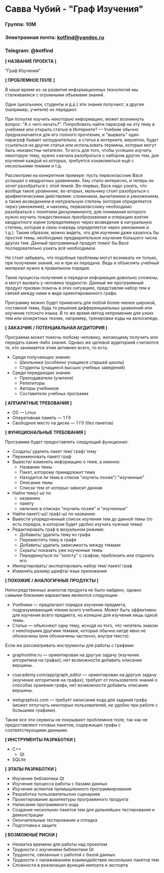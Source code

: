# Савва Чубий - "Граф Изучения"

### Группа: 10М
### Электронная почта: kotfind@yandex.ru
### Telegram: @kotfind

**[ НАЗВАНИЕ ПРОЕКТА ]**

"Граф Изучения"

**[ ПРОБЛЕМНОЕ ПОЛЕ ]**

В наше время из-за развития информационных технологий мы сталкиваемся с
огромными объемами знаний.

Одни (школьники, студенты и д.р.) эти знания получают, а другие
(например, учителя) их передают.

При попытке изучить некоторую информацию, может возникнуть вопрос: "А с чего
начать?". Попробовать найти параграф на эту тему в учебнике или открыть статью
в Интернете? &mdash; Учебник обычно предназначается для его полного прочтения, и
"вырвать" один параграф бывает затруднительно; а статья в интернете, вероятно,
будет ссылаться на другие статьи или использовать термины, которые могут быть
неизвестны читателю. То есть для того, чтобы успешно изучить некоторую тему,
нужно сначала разобраться с набором других тем, для изучения каждой из которых,
требуется ознакомиться ещё с несколькими темами и т.д.

Рассмотрим на конкретном примере: пусть первоклассник Вася услышал о квадратных
уравнениях. Ему стало интересно, и теперь он хочет разобраться с этой темой.
Во-первых, Васе надо узнать, что вообще такое *уравнение*, во-вторых, мальчику
стоит разобраться с арифметическими действиями: *сложением*, *вычитанием* и *умножением*,
а также *возведением в натуральную степень* (которая определяется через умножение),
и наконец, первокласснику необходимо разобраться с понятием *дискриминанта*,
для понимания которого нужно изучить *тождественные преобразования* и операцию взятия
*квадратного корня* (определяемую через возведение в натуральную степень, которая
в свою очередь определяется через умножение и т.д.). Таким образом, можно видеть, что
для изучения даже казалось бы простой темы, необходимо предварительное изучение большого
числа других тем. Данный программный продукт помог бы Васе последовательно узнать
всё необходимое.

Не стоит забывать, что подобные проблемы могут возникать не только, при
получении знаний, но и при их передаче. Ведь и объяснять учебный материал нужно
в правильном порядке.

Такие процессы получения и передачи информации довольно сложены, и могут
вызвать у человека трудности. Данный же программный продукт призван помочь в
этих ситуациях, представляя набор тем и связей между ними в виде
ориентированного графа.

Программу можно будет применить для любой более-менее широкой, составной темы,
будь то решение дифференциальных уравнений или изучение готского языка.
В то же время метод неприменим для узких тем или конкретных техник, например,
тренировки езды на велосипеде.

**[ ЗАКАЗЧИК / ПОТЕНЦИАЛЬНАЯ АУДИТОРИЯ ]**

Программа может помочь любому человеку, желающему получить или передать какие-либо знания.
Однако же целевой аудиторией считаются те, кто занимается этим активнее всего, то есть:

* Среди получающих знания:
    * Школьники (особенно учащиеся старшей школы)
    * Студенты (учащиеся высших учебных заведений)
* Среди передающих знания:
    * Преподаватели (учителя)
    * Репетиторы
    * Авторы учебников
    * Составители учебных программ

**[ АППАРАТНЫЕ ТРЕБОВАНИЯ ]** 

* OS &mdash; Linux
* Оперативная память &mdash; 1 Гб
* Свободное место на диске &mdash; 1 Гб (без пакетов)

**[ ФУНКЦИОНАЛЬНЫЕ ТРЕБОВАНИЯ ]**

Программа будет предоставлять следующий функционал:

* Создать/ удалить пакет тем/ граф/ тему
* Переименовать пакет/ граф
* Вывести/ изменить информацию о теме, а именно:
    * Название темы
    * Пакет, которому принадлежит тема
    * Находится ли тема в списке "изучить позже"/ "изученные"
    * Описание темы
    * Список тем от которых зависит данная
* Найти тему(-ы) по
    * названию
    * пакету
    * наличию в списках "изучить позже" и "изученные"
* Найти пакет(-ы)/ граф(-ы) по названию
* Вывести упорядоченный список изучения тем до данной темы (то есть порядок,
  в котором будет удобно изучать нужные темы)
* Редактировать граф в визуальном режиме:
    * Добавить/ удалить тему из графа
    * Переместить тему в графе
    * Добавить/ удалить зависимость между темами
    * Скрыть/ показать уже изученные темы
    * Передвинуться по "холсту" с графом, приблизить или отдалить его
* Импортировать/ экспортировать набор тем/ пакет/ граф
* Изменять размер шрифта/ язык приложения

**[ ПОХОЖИЕ / АНАЛОГИЧНЫЕ ПРОДУКТЫ ]**

Непосредственных аналогов продукта не было найдено,
однако самыми близкими вариантами являются следующие:

* Учебники &mdash; предлагают порядок изучения предмета, подразумевающий чтение
  всего учебника.  Может быть эффективно для изучения всего предмета, но излишне
  для изучения лишь одной темы.
* Статьи &mdash; объясняют одну тему, исходя из того, что читатель знаком с
  некоторыми другими темами, которые обычно нигде явно не обозначены (или обозначены
  частично, внутри текста).

Если же рассматривать инструменты для работы с графами:

* graphonline.ru &mdash; ориентирован на другую задачу (изучение алгоритмов на графах);
    нет возможности добавить описание вершины.

* csacademy.com/app/graph_editor &mdash; ориентирован на другую задачу (изучение
    алгоритмов на графах); требует от пользователя знаний о способах хранения графа,
    нет возможности добавить описание вершины.

* webgraphviz.com &mdash; требует написания кода для задания графа (может отпугнуть
    некоторых пользователей, не удобно при работе с большими графами).

Также все эти сервисы не покрывают проблемное поле, так как не предоставляют
готовых пакетов, содержащих графы с соответствующими данными.

**[ ИНСТРУМЕНТЫ РАЗРАБОТКИ ]**

* C++
    * Qt
* SQLite

**[ ЭТАПЫ РАЗРАБОТКИ ]**

* Изучение библиотеки Qt
* Изучение процесса работы с базами данных
* Изучение аспектов промышленного программирования
* Разработка пользовательских сценариев
* Проектирование архитектуры программного продукта
* Написание программного кода
* Создание нескольких пакетов тем для дальнейших тестирования и демонстрации
* Окончательные тестирование и отладка
* Подготовка к защите

**[ ВОЗМОЖНЫЕ РИСКИ ]**

* Нехватка времени для работы над проектом
* Трудности с изучением библиотеки Qt
* Трудности, связанные с работой с базой данных
* Трудности с налаживанием взаимодействия нескольких пакетов тем
* Сложности в реализации функций импорта и экспорта
